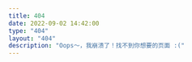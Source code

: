 ```yaml
---
title: 404
date: 2022-09-02 14:42:00
type: "404"
layout: "404"
description: "Oops～，我崩溃了！找不到你想要的页面 :("
---
```

